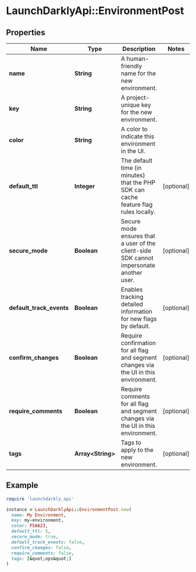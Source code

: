 # LaunchDarklyApi::EnvironmentPost

## Properties

| Name | Type | Description | Notes |
| ---- | ---- | ----------- | ----- |
| **name** | **String** | A human-friendly name for the new environment. |  |
| **key** | **String** | A project-unique key for the new environment. |  |
| **color** | **String** | A color to indicate this environment in the UI. |  |
| **default_ttl** | **Integer** | The default time (in minutes) that the PHP SDK can cache feature flag rules locally. | [optional] |
| **secure_mode** | **Boolean** | Secure mode ensures that a user of the client-side SDK cannot impersonate another user. | [optional] |
| **default_track_events** | **Boolean** | Enables tracking detailed information for new flags by default. | [optional] |
| **confirm_changes** | **Boolean** | Require confirmation for all flag and segment changes via the UI in this environment. | [optional] |
| **require_comments** | **Boolean** | Require comments for all flag and segment changes via the UI in this environment. | [optional] |
| **tags** | **Array&lt;String&gt;** | Tags to apply to the new environment. | [optional] |

## Example

```ruby
require 'launchdarkly_api'

instance = LaunchDarklyApi::EnvironmentPost.new(
  name: My Environment,
  key: my-environment,
  color: F5A623,
  default_ttl: 5,
  secure_mode: true,
  default_track_events: false,
  confirm_changes: false,
  require_comments: false,
  tags: [&quot;ops&quot;]
)
```

